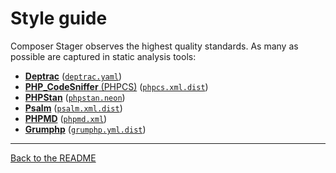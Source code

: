 # Style guide

Composer Stager observes the highest quality standards. As many as possible are captured in static analysis tools:

* [**Deptrac**](https://github.com/qossmic/deptrac) ([`deptrac.yaml`](../deptrac.yaml))
* [**PHP_CodeSniffer** (PHPCS)](https://github.com/squizlabs/PHP_CodeSniffer) ([`phpcs.xml.dist`](../phpcs.xml.dist)) 
* [**PHPStan**](https://github.com/phpstan/phpstan) ([`phpstan.neon`](../phpstan.neon))
* [**Psalm**](https://github.com/vimeo/psalm) ([`psalm.xml.dist`](../psalm.xml.dist))
* [**PHPMD**](https://github.com/phpmd/phpmd) ([`phpmd.xml`](../phpmd.xml))
* [**Grumphp**](https://github.com/phpro/grumphp) ([`grumphp.yml.dist`](../grumphp.yml.dist))


---

[Back to the README](README.md)
